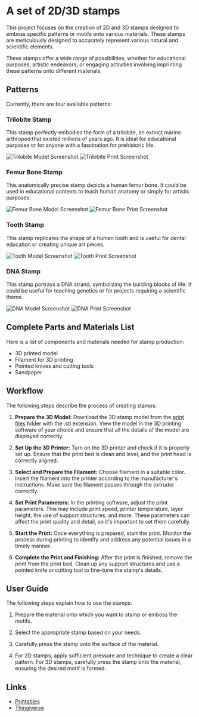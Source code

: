 # A set of 2D/3D stamps

This project focuses on the creation of 2D and 3D stamps designed to emboss specific patterns or motifs onto various materials. These stamps are meticulously designed to accurately represent various natural and scientific elements.

These stamps offer a wide range of possibilities, whether for educational purposes, artistic endeavors, or engaging activities involving imprinting these patterns onto different materials.

## Patterns

Currently, there are four available patterns:

### Trilobite Stamp

This stamp perfectly embodies the form of a trilobite, an extinct marine arthropod that existed millions of years ago. It is ideal for educational purposes or for anyone with a fascination for prehistoric life.

![Trilobite Model Screenshot](https://github.com/pslib-cz/2022-p2a-mme-pppp-PeterHonzejk/blob/main/documentation/img/trilobit_model.jpg)
![Trilobite Print Screenshot](https://github.com/pslib-cz/2022-p2a-mme-pppp-PeterHonzejk/blob/main/documentation/img/trilobit_print.png)

### Femur Bone Stamp

This anatomically precise stamp depicts a human femur bone. It could be used in educational contexts to teach human anatomy or simply for artistic purposes.

![Femur Bone Model Screenshot](https://github.com/pslib-cz/2022-p2a-mme-pppp-PeterHonzejk/blob/main/documentation/img/bone_model.jpg)
![Femur Bone Print Screenshot](https://github.com/pslib-cz/2022-p2a-mme-pppp-PeterHonzejk/blob/main/documentation/img/bone_print.jpg)

### Tooth Stamp

This stamp replicates the shape of a human tooth and is useful for dental education or creating unique art pieces.

![Tooth Model Screenshot](https://github.com/pslib-cz/2022-p2a-mme-pppp-PeterHonzejk/blob/main/documentation/img/tooth_model.png)
![Tooth Print Screenshot](https://github.com/pslib-cz/2022-p2a-mme-pppp-PeterHonzejk/blob/main/documentation/img/tooth_print.png)

### DNA Stamp

This stamp portrays a DNA strand, symbolizing the building blocks of life. It could be useful for teaching genetics or for projects requiring a scientific theme.

![DNA Model Screenshot](https://github.com/pslib-cz/2022-p2a-mme-pppp-PeterHonzejk/blob/main/documentation/img/dna_model.png)
![DNA Print Screenshot](https://github.com/pslib-cz/2022-p2a-mme-pppp-PeterHonzejk/blob/main/documentation/img/dna_print.png)

## Complete Parts and Materials List

Here is a list of components and materials needed for stamp production:

- 3D printed model
- Filament for 3D printing
- Pointed knives and cutting tools
- Sandpaper

## Workflow

The following steps describe the process of creating stamps:

1. **Prepare the 3D Model:** Download the 3D stamp model from the [print files](https://github.com/pslib-cz/2022-p2a-mme-pppp-PeterHonzejk/tree/main/print%20files) folder with the .stl extension. View the model in the 3D printing software of your choice and ensure that all the details of the model are displayed correctly.

2. **Set Up the 3D Printer:** Turn on the 3D printer and check if it is properly set up. Ensure that the print bed is clean and level, and the print head is correctly aligned.

3. **Select and Prepare the Filament:** Choose filament in a suitable color. Insert the filament into the printer according to the manufacturer's instructions. Make sure the filament passes through the extruder correctly.

4. **Set Print Parameters:** In the printing software, adjust the print parameters. This may include print speed, printer temperature, layer height, the use of support structures, and more. These parameters can affect the print quality and detail, so it's important to set them carefully.

5. **Start the Print:** Once everything is prepared, start the print. Monitor the process during printing to identify and address any potential issues in a timely manner.

6. **Complete the Print and Finishing:** After the print is finished, remove the print from the print bed. Clean up any support structures and use a pointed knife or cutting tool to fine-tune the stamp's details.

## User Guide

The following steps explain how to use the stamps:

1. Prepare the material onto which you want to stamp or emboss the motifs.

2. Select the appropriate stamp based on your needs.

3. Carefully press the stamp onto the surface of the material.

4. For 2D stamps, apply sufficient pressure and technique to create a clear pattern. For 3D stamps, carefully press the stamp onto the material, ensuring the desired motif is formed.

## Links

- [Printables](https://www.printables.com/model/509310-a-set-of-2d3d-stamps)
- [Thingiverse](https://www.thingiverse.com/thing:6087272)